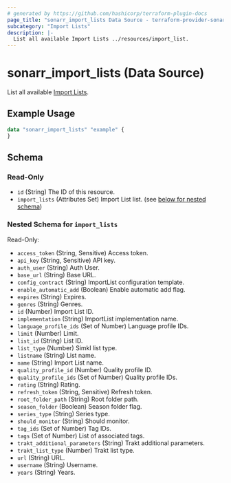```yaml
---
# generated by https://github.com/hashicorp/terraform-plugin-docs
page_title: "sonarr_import_lists Data Source - terraform-provider-sonarr"
subcategory: "Import Lists"
description: |-
  List all available Import Lists ../resources/import_list.
---
```


# sonarr_import_lists (Data Source)

<!-- subcategory:Import Lists -->
List all available [Import Lists](../resources/import_list).

## Example Usage

```terraform
data "sonarr_import_lists" "example" {
}
```

<!-- schema generated by tfplugindocs -->
## Schema

### Read-Only

- `id` (String) The ID of this resource.
- `import_lists` (Attributes Set) Import List list. (see [below for nested schema](#nestedatt--import_lists))

<a id="nestedatt--import_lists"></a>
### Nested Schema for `import_lists`

Read-Only:

- `access_token` (String, Sensitive) Access token.
- `api_key` (String, Sensitive) API key.
- `auth_user` (String) Auth User.
- `base_url` (String) Base URL.
- `config_contract` (String) ImportList configuration template.
- `enable_automatic_add` (Boolean) Enable automatic add flag.
- `expires` (String) Expires.
- `genres` (String) Genres.
- `id` (Number) Import List ID.
- `implementation` (String) ImportList implementation name.
- `language_profile_ids` (Set of Number) Language profile IDs.
- `limit` (Number) Limit.
- `list_id` (String) List ID.
- `list_type` (Number) Simkl list type.
- `listname` (String) List name.
- `name` (String) Import List name.
- `quality_profile_id` (Number) Quality profile ID.
- `quality_profile_ids` (Set of Number) Quality profile IDs.
- `rating` (String) Rating.
- `refresh_token` (String, Sensitive) Refresh token.
- `root_folder_path` (String) Root folder path.
- `season_folder` (Boolean) Season folder flag.
- `series_type` (String) Series type.
- `should_monitor` (String) Should monitor.
- `tag_ids` (Set of Number) Tag IDs.
- `tags` (Set of Number) List of associated tags.
- `trakt_additional_parameters` (String) Trakt additional parameters.
- `trakt_list_type` (Number) Trakt list type.
- `url` (String) URL.
- `username` (String) Username.
- `years` (String) Years.
